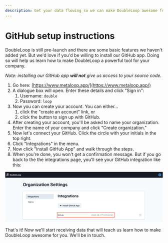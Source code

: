 ```yaml
---
description: Get your data flowing so we can make DoubleLoop awesome for you!
---
```


# GitHub setup instructions

DoubleLoop is still pre-launch and there are some basic features we haven't added yet. But we'd love if you'd be willing to install our GitHub app. Doing so will help us learn how to make DoubleLoop a powerful tool for your company.

_Note: installing our GitHub app **will not** give us access to  your source code._ 

1. Go here: [https://www.metaloop.app/](https://www.metaloop.app/)
2. A dialogue box will open. Enter these details and click "Sign in":
   1. Username: `double`
   2. Password: `loop`
3. Now you can create your account. You can either...
   1. click the "create an account" link, or
   2. click the button to sign up with GitHub.
4. After creating your account, you'll be asked to name your organization. Enter the name of your company and click "Create organization."
5. Now let's connect your GitHub. Click the circle with your initials in the top right.
6. Click "Integrations" in the menu.
7. Now click "Install GitHub App" and walk through the steps.
8. When you're done, you won't get a confirmation message. But if you go back to the the integrations page, you'll see your GitHub integration like this:

![](../.gitbook/assets/screen-shot-2020-09-15-at-4.19.04-pm.png)

That's it! Now we'll start receiving data that will teach us learn how to make DoubleLoop awesome for you. We'll be in touch.

